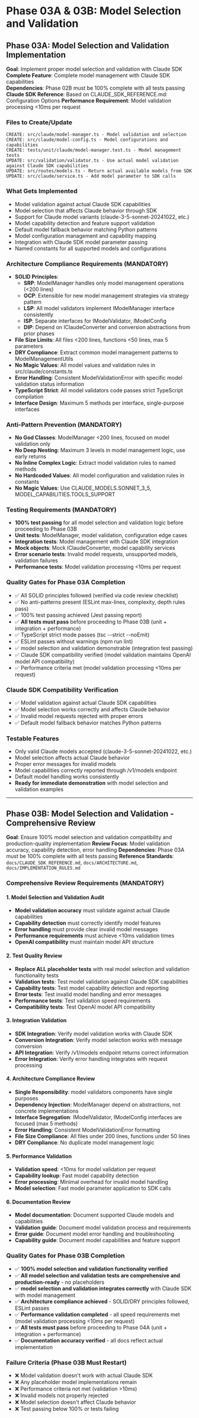 # Phase 03A & 03B: Model Selection and Validation

## Phase 03A: Model Selection and Validation Implementation

**Goal**: Implement proper model selection and validation with Claude SDK  
**Complete Feature**: Complete model management with Claude SDK capabilities  
**Dependencies**: Phase 02B must be 100% complete with all tests passing
**Claude SDK Reference**: Based on CLAUDE_SDK_REFERENCE.md: Configuration Options
**Performance Requirement**: Model validation processing <10ms per request

### Files to Create/Update

```
CREATE: src/claude/model-manager.ts - Model validation and selection
CREATE: src/claude/model-config.ts - Model configurations and capabilities
CREATE: tests/unit/claude/model-manager.test.ts - Model management tests
UPDATE: src/validation/validator.ts - Use actual model validation against Claude SDK capabilities
UPDATE: src/routes/models.ts - Return actual available models from SDK
UPDATE: src/claude/service.ts - Add model parameter to SDK calls
```

### What Gets Implemented

- Model validation against actual Claude SDK capabilities
- Model selection that affects Claude behavior through SDK
- Support for Claude model variants (claude-3-5-sonnet-20241022, etc.)
- Model capability detection and feature support validation
- Default model fallback behavior matching Python patterns
- Model configuration management and capability mapping
- Integration with Claude SDK model parameter passing
- Named constants for all supported models and configurations

### Architecture Compliance Requirements (MANDATORY)

- **SOLID Principles**:
  - **SRP**: ModelManager handles only model management operations (<200 lines)
  - **OCP**: Extensible for new model management strategies via strategy pattern
  - **LSP**: All model validators implement IModelManager interface consistently
  - **ISP**: Separate interfaces for IModelValidator, IModelConfig
  - **DIP**: Depend on IClaudeConverter and conversion abstractions from prior phases
- **File Size Limits**: All files <200 lines, functions <50 lines, max 5 parameters
- **DRY Compliance**: Extract common model management patterns to ModelManagementUtils
- **No Magic Values**: All model values and validation rules in src/claude/constants.ts
- **Error Handling**: Consistent ModelValidationError with specific model validation status information
- **TypeScript Strict**: All model validators code passes strict TypeScript compilation
- **Interface Design**: Maximum 5 methods per interface, single-purpose interfaces

### Anti-Pattern Prevention (MANDATORY)

- **No God Classes**: ModelManager <200 lines, focused on model validation only
- **No Deep Nesting**: Maximum 3 levels in model management logic, use early returns
- **No Inline Complex Logic**: Extract model validation rules to named methods
- **No Hardcoded Values**: All model configuration and validation rules in constants
- **No Magic Values**: Use CLAUDE_MODELS.SONNET_3_5, MODEL_CAPABILITIES.TOOLS_SUPPORT

### Testing Requirements (MANDATORY)

- **100% test passing** for all model selection and validation logic before proceeding to Phase 03B
- **Unit tests**: ModelManager, model validation, configuration edge cases
- **Integration tests**: Model management with Claude SDK integration
- **Mock objects**: Mock IClaudeConverter, model capability services
- **Error scenario tests**: Invalid model requests, unsupported models, validation failures
- **Performance tests**: Model validation processing <10ms per request

### Quality Gates for Phase 03A Completion

- ✅ All SOLID principles followed (verified via code review checklist)
- ✅ No anti-patterns present (ESLint max-lines, complexity, depth rules pass)
- ✅ 100% test passing achieved (Jest passing report)
- ✅ **All tests must pass** before proceeding to Phase 03B (unit + integration + performance)
- ✅ TypeScript strict mode passes (tsc --strict --noEmit)
- ✅ ESLint passes without warnings (npm run lint)
- ✅ model selection and validation demonstrable (integration test passing)
- ✅ Claude SDK compatibility verified (model validation maintains OpenAI model API compatibility)
- ✅ Performance criteria met (model validation processing <10ms per request)

### Claude SDK Compatibility Verification

- ✅ Model validation against actual Claude SDK capabilities
- ✅ Model selection works correctly and affects Claude behavior
- ✅ Invalid model requests rejected with proper errors
- ✅ Default model fallback behavior matches Python patterns

### Testable Features

- Only valid Claude models accepted (claude-3-5-sonnet-20241022, etc.)
- Model selection affects actual Claude behavior
- Proper error messages for invalid models
- Model capabilities correctly reported through /v1/models endpoint
- Default model handling works consistently
- **Ready for immediate demonstration** with model selection and validation examples

---

## Phase 03B: Model Selection and Validation - Comprehensive Review

**Goal**: Ensure 100% model selection and validation compatibility and production-quality implementation
**Review Focus**: Model validation accuracy, capability detection, error handling
**Dependencies**: Phase 03A must be 100% complete with all tests passing
**Reference Standards**: `docs/CLAUDE_SDK_REFERENCE.md`, `docs/ARCHITECTURE.md`, `docs/IMPLEMENTATION_RULES.md`

### Comprehensive Review Requirements (MANDATORY)

#### 1. Model Selection and Validation Audit

- **Model validation accuracy** must validate against actual Claude capabilities
- **Capability detection** must correctly identify model features
- **Error handling** must provide clear invalid model messages
- **Performance requirements** must achieve <10ms validation times
- **OpenAI compatibility** must maintain model API structure

#### 2. Test Quality Review

- **Replace ALL placeholder tests** with real model selection and validation functionality tests
- **Validation tests**: Test model validation against Claude SDK capabilities
- **Capability tests**: Test model capability detection and reporting
- **Error tests**: Test invalid model handling and error messages
- **Performance tests**: Test validation speed requirements
- **Compatibility tests**: Test OpenAI model API compatibility

#### 3. Integration Validation

- **SDK Integration**: Verify model validation works with Claude SDK
- **Conversion Integration**: Verify model selection works with message conversion
- **API Integration**: Verify /v1/models endpoint returns correct information
- **Error Integration**: Verify error handling integrates with request processing

#### 4. Architecture Compliance Review

- **Single Responsibility**: model validators components have single purposes
- **Dependency Injection**: ModelManager depend on abstractions, not concrete implementations
- **Interface Segregation**: IModelValidator, IModelConfig interfaces are focused (max 5 methods)
- **Error Handling**: Consistent ModelValidationError formatting
- **File Size Compliance**: All files under 200 lines, functions under 50 lines
- **DRY Compliance**: No duplicate model management logic

#### 5. Performance Validation

- **Validation speed**: <10ms for model validation per request
- **Capability lookup**: Fast model capability detection
- **Error processing**: Minimal overhead for invalid model handling
- **Model selection**: Fast model parameter application to SDK calls

#### 6. Documentation Review

- **Model documentation**: Document supported Claude models and capabilities
- **Validation guide**: Document model validation process and requirements
- **Error guide**: Document model error handling and troubleshooting
- **Capability guide**: Document model capabilities and feature support

### Quality Gates for Phase 03B Completion

- ✅ **100% model selection and validation functionality verified**
- ✅ **All model selection and validation tests are comprehensive and production-ready** - no placeholders
- ✅ **model selection and validation integrates correctly** with Claude SDK with model management
- ✅ **Architecture compliance achieved** - SOLID/DRY principles followed, ESLint passes
- ✅ **Performance validation completed** - all speed requirements met (model validation processing <10ms per request)
- ✅ **All tests must pass** before proceeding to Phase 04A (unit + integration + performance)
- ✅ **Documentation accuracy verified** - all docs reflect actual implementation

### Failure Criteria (Phase 03B Must Restart)

- ❌ Model validation doesn't work with actual Claude SDK
- ❌ Any placeholder model implementations remain
- ❌ Performance criteria not met (validation >10ms)
- ❌ Invalid models not properly rejected
- ❌ Model selection doesn't affect Claude behavior
- ❌ Test passing below 100% or tests failing

